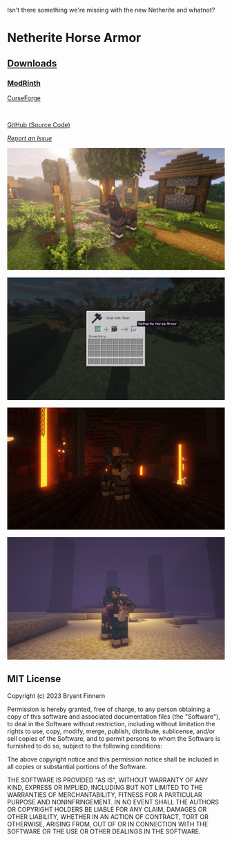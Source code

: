 Isn't there something we're missing with the new Netherite and whatnot?

# Netherite Horse Armor

[<h2><u>Downloads</u></h2>](https://modrinth.com/mod/netherite_horse_armor)

[<h3>**ModRinth**</h3>](https://modrinth.com/mod/netherite_horse_armor)

[CurseForge](https://www.curseforge.com/minecraft/mc-mods/netherite-horse-armor)

<br>

[GitHub (Source Code)](https://github.com/P3NG00/NetheriteHorseArmorFabric)

[<i>Report an Issue</i>](https://github.com/P3NG00/NetheriteHorseArmorFabric/issues)

![Beautiful Stallion](/pics/NetheriteHorseArmor_Overworld.png)

![Crafting Recipe](/pics/SmithingRecipe.png)

![Nether Screenshot](/pics/NetheriteHorseArmor_Nether.png)

![Enderite Mod Support!](/pics/EnderiteHorseArmor.png)

## MIT License
Copyright (c) 2023 Bryant Finnern

Permission is hereby granted, free of charge, to any person obtaining a copy
of this software and associated documentation files (the "Software"), to deal
in the Software without restriction, including without limitation the rights
to use, copy, modify, merge, publish, distribute, sublicense, and/or sell
copies of the Software, and to permit persons to whom the Software is
furnished to do so, subject to the following conditions:

The above copyright notice and this permission notice shall be included in all
copies or substantial portions of the Software.

THE SOFTWARE IS PROVIDED "AS IS", WITHOUT WARRANTY OF ANY KIND, EXPRESS OR
IMPLIED, INCLUDING BUT NOT LIMITED TO THE WARRANTIES OF MERCHANTABILITY,
FITNESS FOR A PARTICULAR PURPOSE AND NONINFRINGEMENT. IN NO EVENT SHALL THE
AUTHORS OR COPYRIGHT HOLDERS BE LIABLE FOR ANY CLAIM, DAMAGES OR OTHER
LIABILITY, WHETHER IN AN ACTION OF CONTRACT, TORT OR OTHERWISE, ARISING FROM,
OUT OF OR IN CONNECTION WITH THE SOFTWARE OR THE USE OR OTHER DEALINGS IN THE
SOFTWARE.
